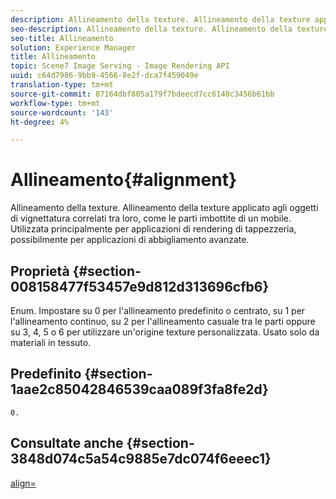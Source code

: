 ```yaml
---
description: Allineamento della texture. Allineamento della texture applicato agli oggetti di vignettatura correlati tra loro, come le parti imbottite di un mobile. Utilizzata principalmente per applicazioni di rendering di tappezzeria, possibilmente per applicazioni di abbigliamento avanzate.
seo-description: Allineamento della texture. Allineamento della texture applicato agli oggetti di vignettatura correlati tra loro, come le parti imbottite di un mobile. Utilizzata principalmente per applicazioni di rendering di tappezzeria, possibilmente per applicazioni di abbigliamento avanzate.
seo-title: Allineamento
solution: Experience Manager
title: Allineamento
topic: Scene7 Image Serving - Image Rendering API
uuid: c64d7986-9bb9-4566-8e2f-dca7f459049e
translation-type: tm+mt
source-git-commit: 87164dbf805a179f7bdeecd7cc6140c3456b61bb
workflow-type: tm+mt
source-wordcount: '143'
ht-degree: 4%

---
```



# Allineamento{#alignment}

Allineamento della texture. Allineamento della texture applicato agli oggetti di vignettatura correlati tra loro, come le parti imbottite di un mobile. Utilizzata principalmente per applicazioni di rendering di tappezzeria, possibilmente per applicazioni di abbigliamento avanzate.

## Proprietà {#section-008158477f53457e9d812d313696cfb6}

Enum. Impostare su 0 per l&#39;allineamento predefinito o centrato, su 1 per l&#39;allineamento continuo, su 2 per l&#39;allineamento casuale tra le parti oppure su 3, 4, 5 o 6 per utilizzare un&#39;origine texture personalizzata. Usato solo da materiali in tessuto.

## Predefinito {#section-1aae2c85042846539caa089f3fa8fe2d}

`0.`

## Consultate anche {#section-3848d074c5a54c9885e7dc074f6eeec1}

[align=](../../../../../ir-api/http-protocol/image-rendering-api-ref/c-ir-http-protocol-ref/c-ir-http-protocol-command-reference/r-ir-align.md#reference-4d63baa522ce42f9b15167ba34c5c6a7)
